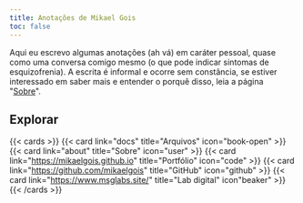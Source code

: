 ```yaml
---
title: Anotações de Mikael Gois
toc: false
---
```


Aqui eu escrevo algumas anotações (ah vá) em caráter pessoal, 
quase como uma conversa comigo mesmo (o que pode indicar sintomas de esquizofrenia).
A escrita é informal e ocorre sem constância, 
se estiver interessado em saber mais e entender o porquê disso, 
leia a página "[Sobre](about)".

## Explorar

{{< cards >}}
    {{< card link="docs" title="Arquivos" icon="book-open" >}}
    {{< card link="about" title="Sobre" icon="user" >}}
    {{< card link="https://mikaelgois.github.io" title="Portfólio" icon="code" >}}
    {{< card link="https://github.com/mikaelgois" title="GitHub" icon="github" >}}
    {{< card link="https://www.msglabs.site/" title="Lab digital" icon"beaker" >}}
{{< /cards >}}

<!-- ## Documentation

For more information, visit [Hextra](https://imfing.github.io/hextra). -->
